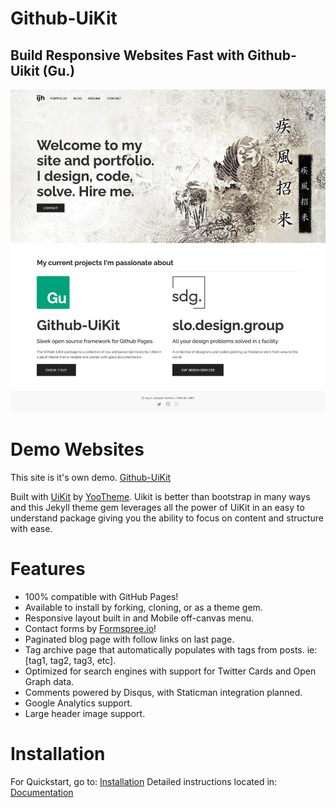 # Github-UiKit


## Build Responsive Websites Fast with Github-Uikit (Gu.)

![Github-Uikit](/screenshot.jpg)

# Demo Websites
This site is it's own demo. [Github-UiKit](https://isaacjosephhorton.github.io/github-uikit/)

Built with [UiKit](https://getuikit.com/) by [YooTheme](https://yootheme.com/). Uikit is better than bootstrap in many ways and this Jekyll theme gem leverages all the power of UiKit in an easy to understand package giving you the ability to focus on content and structure with ease.

# Features

* 100% compatible with GitHub Pages!
* Available to install by forking, cloning, or as a theme gem.
* Responsive layout built in and Mobile off-canvas menu.
* Contact forms by [Formspree.io](https://formspree.io)!
* Paginated blog page with follow links on last page.
* Tag archive page that automatically populates with tags from posts. ie: [tag1, tag2, tag3, etc].
* Optimized for search engines with support for Twitter Cards and Open Graph data.
* Comments powered by Disqus, with Staticman integration planned.
* Google Analytics support.
* Large header image support.

# Installation

For Quickstart, go to: [Installation](https://isaacjosephhorton.github.io/github-uikit/installation/)
Detailed instructions located in: [Documentation](https://isaacjosephhorton.github.io/github-uikit/documentation/)

